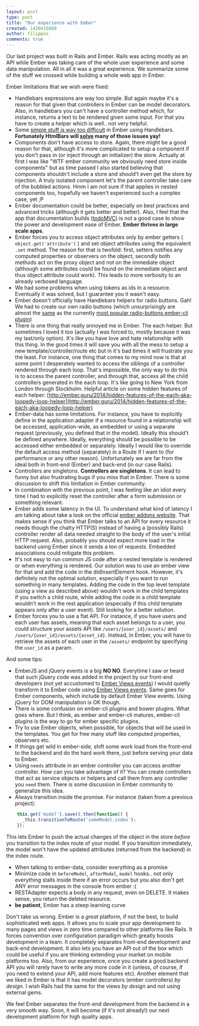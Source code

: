 ```yaml
---
layout: post
type: post
title: "Our experience with Ember"
created: 1420416860
author: filippos
comments: true
---
```


Our last project was built in Rails and Ember. Rails was acting mostly as an API while Ember was taking care of the whole user experience and some data manipulation. All in all it was a great experience. We summarize some of the stuff we crossed while building a whole web app in Ember.

Ember limitations that we wish were fixed:

* Handlebars expressions are way too simple. But again maybe it's a reason for that given that controllers in Ember can be model decorators. Also, in handlebars you can't have a controller method which, for instance, returns a text to be rendered given some input. For that you have to create a helper which is well.. not very helpful.
* Some [simple stuff is way too difficult](http://stackoverflow.com/questions/9405449/style-attribute-with-emberjs) in Ember using Handlebars. **Fortunately HtmlBars will [solve](http://colintoh.com/blog/htmlbars) many of those issues yay!**
* Components don't have access to store. Again, there might be a good reason for that, although it's more complicated to setup a component if you don't pass in (or inject through an initializer) the store. Actually at first I was like "WTF ember community we obviously need store inside components"  but as time passed I also started believing that components shouldn't include a store and should't even get the store by injection. A truly isolated component let's the parent controller take care of the bubbled actions. Hmm I am not sure if that applies in nested components too, hopefully we haven't experienced such a complex case, yet ;P
* Ember documentation could be better, especially on best practices and advanced tricks (although it gets better and better). Also, I feel that the app that documentation builds ([todoMVC](http://emberjs.com/guides/getting-started/planning-the-application/)) is not a good case to show the power and development ease of Ember. **Ember thrives in large scale apps**.
* Ember forces you to access object attributes only by ember getters ( `object.get('attribute')` ) and set object attributes using the equivalent `.set` method. The reason for that is twofold: first, setters notifies any computed properties or observers on the object, secondly both methods act on the proxy object and not on the immediate object (although some attributes could be found on the immediate object and thus object.attribute could work). This leads to more verbosity to an already verbosed language.
* We had some problems when using tokens as ids in a resource. Eventually it was solved, but I guarantee you it wasn't easy.
* Ember doesn't officially have Handlebars helpers for radio buttons. Gah! We had to create our own radio buttons (which unsurprisingly are almost the [same](https://gist.github.com/vasilakisfil/d055d9d2d9b56f684b42) as the currently [most popular radio-buttons ember-cli plugin](https://www.npmjs.com/package/ember-radio-button))
* There is one thing that really annoyed me in Ember. The each helper. But sometimes I loved it too (actually I was forced to, mostly because it was my last/only option). It's like you have love and hate relationship with this thing. In the good times it will save you with all the mess to setup a new template/controller/route etc but in it's bad times it will frustrate you the least. For instance, one thing that comes to my mind now is that at some point I desperately wanted to access the siblings of a controller rendered through each loop. That's impossible, the only way to do this is to access the parent controller, and through that, access all the child controllers generated in the each loop. It's like going to New York from London through Stockholm. Helpful article on some hidden features of each helper: [http://ember.guru/2014/hidden-features-of-the-each-aka-loopedy-loop-helper](http://ember.guru/2014/hidden-features-of-the-each-aka-loopedy-loop-helper)
* Ember-data has some limitations. For instance, you have to explicitly define in the application adapter if a resource found in a relationship will be accessed, application-wide, as embedded or using a separate request (previously, you defined that in the model). Ideally this should't be defined anywhere. Ideally, everything should be possible to be accessed either embedded or separately. Ideally I would like to override the default access method (separately) in a Route if I want to (for performance or any other reason). Unfortunately we are far from the ideal both in front-end (Ember) and back-end (in our case Rails).
* Controllers are singletons. **Controllers are singletons**.  It can lead to funny but also frustrating bugs if you miss that in Ember. There is some discussion to shift this limitation in Ember community.
* In combination with the previous point, I was feeling like an idiot every time I had to explicitly reset the controller after a form submission or something relevant.
* Ember adds some latency in the UI. To understand what kind of latency I am talking about take a look on the official [ember addons website](http://www.emberaddons.com/). That makes sense if you think that Ember talks to an API for every resource it needs though the chatty HTTP(S) instead of having a (possibly Rails) controller render all data needed straight to the body of the user's initial HTTP request. Also, probably you should expect more load in the backend using Ember since it sends a ton of requests. Embedded associations could mitigate this problem.
* It's not easy to run common JS code after a nested template is rendered or when everything is rendered. Our solution was to use an ember view for that and add the code in the didInsertElement hook. However, it's definitely not the optimal solution, especially if you want to run something in many templates. Adding the code in the top level template (using a view as described above) wouldn't work in the child templates if you switch a child route, while adding the code in a child template wouldn't work in the rest application (especially if this child template appears only after a user event). Still looking for a better solution.
* Ember forces you to use a flat API. For instance, if you have users and each user has assets, meaning that each asset belongs to a user, you could structure your assets API like `/users/{user_id}/assets/` and `/users/{user_id}/assets/{asset_id}`. Instead, in Ember, you will have to retrieve the assets of each user in the `/assets/` endpoint by specifying the `user_id` as a param.

And some tips:

* EmberJS and jQuery events is a big **NO NO**. Everytime I saw or heard that such jQuery code was added in the project by our front-end developers (not yet accustomed to [Ember Views events](http://emberjs.com/api/classes/Ember.View.html#toc_event-names)) I would quietly transform it to Ember code using [Ember Views events](http://emberjs.com/api/classes/Ember.View.html#toc_event-names). Same goes for Ember components, which include by default Ember View events. Using jQuery for DOM manipulation is OK though.
* There is some confusion on ember-cli plugins and bower plugins. What goes where. But I think, as ember and ember-cli matures, ember-cli plugins is the way to go for ember specific plugins.
* Try to use Ember objects, when possible, for objects that will be used in the templates. You get for free many stuff like computed properties, observers etc.
* If things get wild in ember-side, shift some work load from the front-end to the backend and do the hard work there, just before serving your data to Ember.
* Using `needs` attribute in an ember controller you can access another controller. How can you take advantage of it? You can create controllers that act as service objects or helpers and call them from any controller you `need` them. There is some discussion in Ember community to generalize this idea.
* Always transition inside the promise. For instance (taken from a previous project):

```javascript
    this.get('model').save().then(function() {
      _this.transitionToRoute('someModel.index');
    });
```
This lets Ember to push the actual changes of the object in the store _before_ you transition to the index route of your model. If you transition immediately, the model won't have the updated attributes (returned from the backend) in the index route.
* When talking to ember-data, consider everything as a promise
* Minimize code in `beforeModel`, `afterModel`, `model` hooks.. not only everything stalls inside there if an error occurs but you also don't get ANY error messages in the console from ember :(
* RESTAdapter expects a body in any request, even on DELETE. It makes sense, you return the deleted resource.
* **be patient**, Ember has a steep learning curve

Don't take us wrong. Ember is a _great_ platform, if not the best, to build sophisticated web apps. It allows you to scale your app development to many pages and views in zero time compared to other platforms like Rails. It forces convention over configuration paradigm which greatly boosts development in a team. It completely separates front-end development and back-end development. It also lets you have an API out of the box which could be useful if you are thinking extending your market on mobile platforms too. Also, from our experience, once you create a good backend API you will rarely have to write any more code in it (unless, of course, if you need to extend your API, add more features etc). Another element that we liked in Ember is that it has model decorators (ember controllers) _by design_. I wish Rails had the same for the views _by design_ and not using external gems.

We feel Ember separates the front-end development from the backend in a very
smooth way. Soon, it will become (if it's not already!) our next development
platform for high quality apps.

